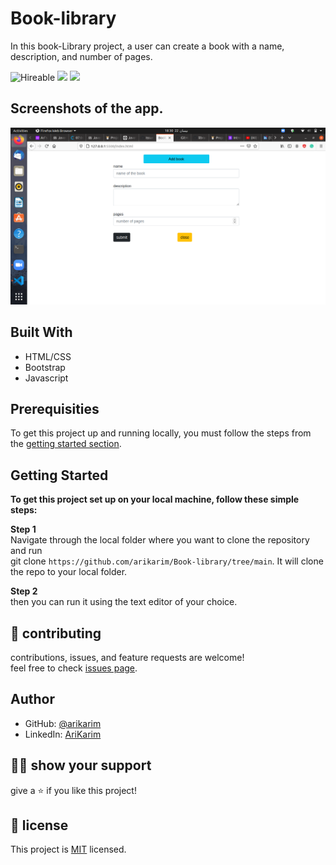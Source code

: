 # Book-library

In this book-Library project, a user can create a book with a name, description, and number of pages.

![Hireable](https://img.shields.io/badge/Hireable-yes-success) ![](https://img.shields.io/badge/Mobile--responsive-yes-green) ![](https://img.shields.io/badge/-Microverse%20projects-blueviolet)


## Screenshots of the app.

![image](./img/screen.png)
## Built With

- HTML/CSS
- Bootstrap
- Javascript

## Prerequisities

To get this project up and running locally, you must follow the steps from the [getting started section](#getting-started).

## Getting Started

**To get this project set up on your local machine, follow these simple steps:**

**Step 1**<br>
Navigate through the local folder where you want to clone the repository and run<br>
git clone `https://github.com/arikarim/Book-library/tree/main`. It will clone the repo to your local folder.<br>

**Step 2**<br>
then you can run it using the text editor of your choice.


## 🤝 contributing

contributions, issues, and feature requests are welcome!<br/>feel free to check [issues page](https://github.com/arikarim/Book-library/issues).

## Author

- GitHub: [@arikarim](https://github.com/arikarim)
- LinkedIn: [AriKarim](https://www.linkedin.com/in/ari-karim-523bb81b3)

## 🙋‍♂ show your support

give a ⭐️ if you like this project!

## 📝 license



This project is [MIT](LICENSE) licensed.

